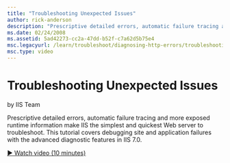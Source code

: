 ```yaml
---
title: "Troubleshooting Unexpected Issues"
author: rick-anderson
description: "Prescriptive detailed errors, automatic failure tracing and more exposed runtime information make IIS the simplest and quickest Web server to troubleshoot. T..."
ms.date: 02/24/2008
ms.assetid: 5ad42273-cc2a-47dd-b52f-c7a62d5b75e4
msc.legacyurl: /learn/troubleshoot/diagnosing-http-errors/troubleshooting-unexpected-issues
msc.type: video
---
```

Troubleshooting Unexpected Issues
====================
by IIS Team

Prescriptive detailed errors, automatic failure tracing and more exposed runtime information make IIS the simplest and quickest Web server to troubleshoot. This tutorial covers debugging site and application failures with the advanced diagnostic features in IIS 7.0.

[&#9654; Watch video (10 minutes)](https://channel9.msdn.com/Blogs/IIS-NET-Site-Videos/troubleshooting-unexpected-issues)
